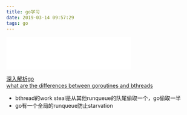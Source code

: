```yaml
---
title: go学习
date: 2019-03-14 09:57:29
tags: go
---
```


<iframe frameborder="no" border="0" marginwidth="0" marginheight="0" width=330 height=86 src="//music.163.com/outchain/player?type=2&id=427016661&auto=1&height=66"></iframe>

[深入解析go](https://tiancaiamao.gitbooks.io/go-internals/content/zh/)  
[what are the differences between goroutines and bthreads](https://github.com/apache/incubator-brpc/issues/45)
- bthread的work steal是从其他runqueue的队尾偷取一个，go偷取一半
- go有一个全局的runqueue防止starvation